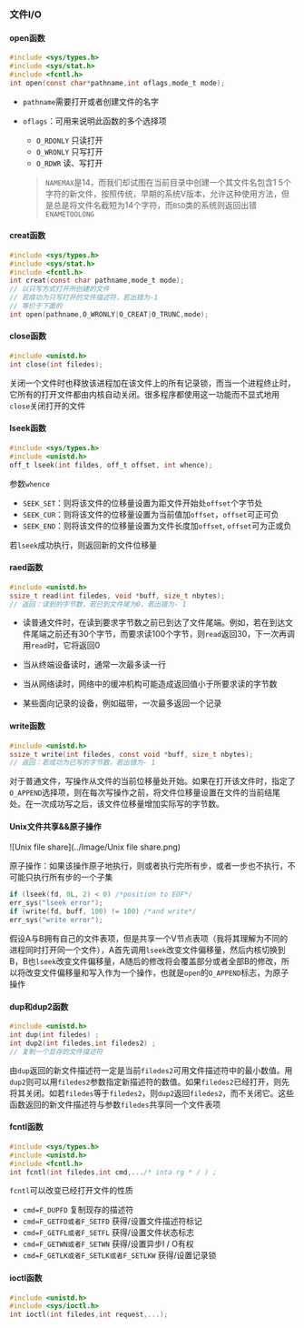 ### 文件I/O

#### open函数

```c
#include <sys/types.h>
#include <sys/stat.h>
#include <fcntl.h>
int open(const char*pathname,int oflags,mode_t mode);
```

- `pathname`需要打开或者创建文件的名字

- `oflags`：可用来说明此函数的多个选择项

  - `O_RDONLY` 只读打开
  - `O_WRONLY` 只写打开
  - `O_RDWR` 读、写打开

  > `NAMEMAX`是14，而我们却试图在当前目录中创建一个其文件名包含1 5个字符的新文件，按照传统，早期的系统V版本，允许这种使用方法，但是总是将文件名截短为14个字符，而`BSD`类的系统则返回出错`ENAMETOOLONG`

#### creat函数

```C
#include <sys/types.h>
#include <sys/stat.h>
#include <fcntl.h>
int creat(const char pathname,mode_t mode);
// 以只写方式打开所创建的文件
// 若成功为只写打开的文件描述符，若出错为-1
// 等价于下面的
int open(pathname,O_WRONLY|O_CREAT|O_TRUNC,mode);
```

#### close函数

```C
#include <unistd.h>
int close(int filedes);
```

关闭一个文件时也释放该进程加在该文件上的所有记录锁，而当一个进程终止时，它所有的打开文件都由内核自动关闭。很多程序都使用这一功能而不显式地用`close`关闭打开的文件

#### lseek函数

```C
#include <sys/types.h>
#include <unistd.h>
off_t lseek(int fildes, off_t offset, int whence);
```

参数`whence`

- `SEEK_SET`：则将该文件的位移量设置为距文件开始处`offset`个字节处
- `SEEK_CUR`：则将该文件的位移量设置为当前值加`offset`，`offset`可正可负
- `SEEK_END`：则将该文件的位移量设置为文件长度加`offset`, `offset`可为正或负

若`lseek`成功执行，则返回新的文件位移量

#### raed函数

```C
#include <unistd.h>
ssize_t read(int filedes, void *buff, size_t nbytes);
// 返回：读到的字节数，若已到文件尾为0，若出错为- 1
```

- 读普通文件时，在读到要求字节数之前已到达了文件尾端。例如，若在到达文件尾端之前还有30个字节，而要求读100个字节，则`read`返回30，下一次再调用`read`时，它将返回0

- 当从终端设备读时，通常一次最多读一行
- 当从网络读时，网络中的缓冲机构可能造成返回值小于所要求读的字节数
- 某些面向记录的设备，例如磁带，一次最多返回一个记录

#### write函数

```C
#include <unistd.h>
ssize_t write(int filedes, const void *buff, size_t nbytes);
// 返回：若成功为已写的字节数，若出错为- 1
```

对于普通文件，写操作从文件的当前位移量处开始。如果在打开该文件时，指定了`O_APPEND`选择项，则在每次写操作之前，将文件位移量设置在文件的当前结尾处。在一次成功写之后，该文件位移量增加实际写的字节数。

#### Unix文件共享&&原子操作

![Unix file share](../Image/Unix file share.png)

原子操作：如果该操作原子地执行，则或者执行完所有步，或者一步也不执行，不可能只执行所有步的一个子集

```c
if (lseek(fd, 0L, 2) < 0) /*position to EOF*/
err_sys("lseek error");
if (write(fd, buff, 100) != 100) /*and write*/
err_sys("write error");
```

假设A与B拥有自己的文件表项，但是共享一个V节点表项（我将其理解为不同的进程同时打开同一个文件），A首先调用`lseek`改变文件偏移量，然后内核切换到B，B也`lseek`改变文件偏移量，A随后的修改将会覆盖部分或者全部B的修改，所以将改变文件偏移量和写入作为一个操作，也就是`open`的`O_APPEND`标志，为原子操作

#### dup和dup2函数

```C
#include <unistd.h>
int dup(int filedes) ;
int dup2(int filedes,int filedes2) ;
// 复制一个显存的文件描述符
```

由`dup`返回的新文件描述符一定是当前`filedes2`可用文件描述符中的最小数值。用`dup2`则可以用`filedes2`参数指定新描述符的数值。如果`filedes2`已经打开，则先将其关闭。如若`filedes`等于`filedes2`，则`dup2`返回`filedes2`，而不关闭它。这些函数返回的新文件描述符与参数`filedes`共享同一个文件表项

#### fcntl函数

```C
#include <sys/types.h>
#include <unistd.h>
#include <fcntl.h>
int fcntl(int filedes,int cmd,.../* inta rg * / ) ;
```

`fcntl`可以改变已经打开文件的性质

- `cmd=F_DUPFD` 复制现存的描述符
- `cmd=F_GETFD或者F_SETFD` 获得/设置文件描述符标记
- `cmd=F_GETFL或者F_SETFL` 获得/设置文件状态标志
- `cmd=F_GETWN或者F_SETWN` 获得/设置异步I / O有权
- `cmd=F_GETLK或者F_SETLK或者F_SETLKW` 获得/设置记录锁

#### ioctl函数

```C
#include <unistd.h> 
#include <sys/ioctl.h>
int ioctl(int filedes,int request,...);
```

